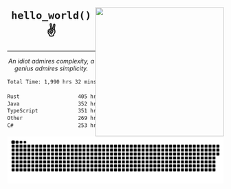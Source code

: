 <div text-align="center">
    <img src="https://i.imgur.com/h1q15Kt.gife" align="right" width="299" height="299">
    <h1 align="center"><code>hello_world()</code> ✌️</h1>
    <hr>
    <p align="center"><i>An idiot admires complexity, a genius admires simplicity.</i></p>
</div>

<!--START_SECTION:waka-->

```txt
Total Time: 1,990 hrs 32 mins

Rust                   405 hrs 5 mins  ████▒░░░░░░░░░░░░░░░░░░░░   17.93 %
Java                   352 hrs 5 mins  ████░░░░░░░░░░░░░░░░░░░░░   15.58 %
TypeScript             351 hrs 4 mins  ████░░░░░░░░░░░░░░░░░░░░░   15.54 %
Other                  269 hrs 1 min   ███░░░░░░░░░░░░░░░░░░░░░░   11.91 %
C#                     253 hrs 12 mins ██▓░░░░░░░░░░░░░░░░░░░░░░   11.21 %
```

<!--END_SECTION:waka-->

<picture>
  <source media="(prefers-color-scheme: dark)" srcset="https://raw.githubusercontent.com/Somfic/Somfic/main/github-contribution-grid-snake-dark.svg">
  <source media="(prefers-color-scheme: light)" srcset="https://raw.githubusercontent.com/Somfic/Somfic/main/github-contribution-grid-snake.svg">
  <img alt="github contribution grid snake animation" src="https://raw.githubusercontent.com/Somfic/Somfic/main/github-contribution-grid-snake.svg">
</picture>
